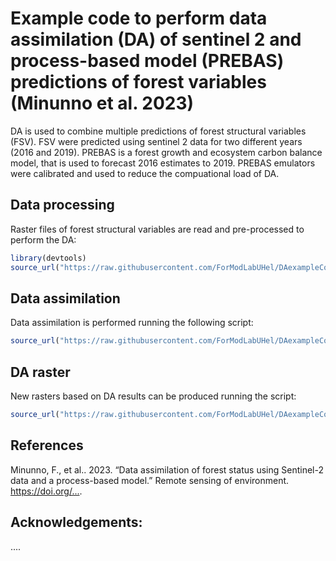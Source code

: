 
<!-- README.md is generated from README.Rmd. Please edit that file -->

# Example code to perform data assimilation (DA) of sentinel 2 and process-based model (PREBAS) predictions of forest variables (Minunno et al. 2023)

<!-- badges: start -->

<!-- badges: end -->

DA is used to combine multiple predictions of forest structural variables (FSV). FSV were predicted using sentinel 2 data for two different years (2016 and 2019). PREBAS is a forest growth and ecosystem carbon balance model, that is used to forecast 2016 estimates to 2019. PREBAS emulators were calibrated and used to reduce the compuational load of DA.

## Data processing

Raster files of forest structural variables are read and pre-processed to perform the DA:

``` r
library(devtools)
source_url("https://raw.githubusercontent.com/ForModLabUHel/DAexampleCode/master/Rsrc/1_procData_DA.r")

```

## Data assimilation

Data assimilation is performed running the following script:

``` r
source_url("https://raw.githubusercontent.com/ForModLabUHel/DAexampleCode/master/Rsrc/2_DA_SFC_FSV.r")

```

## DA raster

New rasters based on DA results can be produced running the script:

``` r
source_url("https://raw.githubusercontent.com/ForModLabUHel/DAexampleCode/master/Rsrc/3_DTtoRast.r.r")

```


## References


Minunno, F., et al.. 2023. “Data assimilation of forest status using Sentinel-2 data and a process-based model.” Remote sensing of environment.
<https://doi.org/...>.

## Acknowledgements:

....
